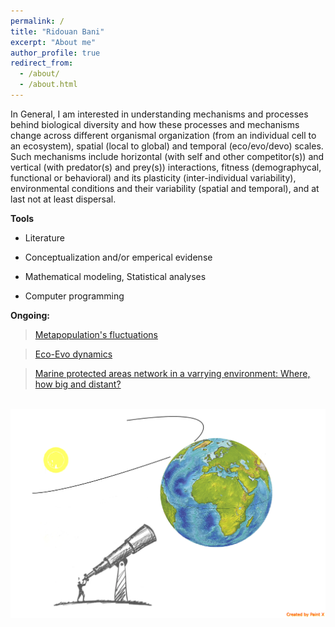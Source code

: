 ```yaml
---
permalink: /
title: "Ridouan Bani"
excerpt: "About me"
author_profile: true
redirect_from:
  - /about/
  - /about.html
---
```


In General, I am  interested in understanding mechanisms and processes behind biological diversity and how these processes and mechanisms change across different organismal organization (from an individual cell to an ecosystem), spatial (local to global) and temporal (eco/evo/devo) scales. Such mechanisms include  horizontal (with self and other competitor(s)) and vertical (with predator(s) and prey(s)) interactions, fitness (demographycal, functional or behavioral) and its plasticity (inter-individual variability),  environmental conditions and their variability (spatial and temporal), and at last not at least dispersal.


**Tools**

* Literature

* Conceptualization and/or emperical evidense

* Mathematical modeling, Statistical analyses  

* Computer programming


**Ongoing:**
> [Metapopulation's fluctuations](https://ridouanbani.github.io/portfolio/portfolio-1/)

> [Eco-Evo dynamics](https://ridouanbani.github.io/portfolio/portfolio-2/)

> [Marine protected areas network in a varrying environment: Where, how big and distant?](https://ridouanbani.github.io/portfolio/portfolio-3/)


<br/><img src='/images/Macroscopy.png'>
